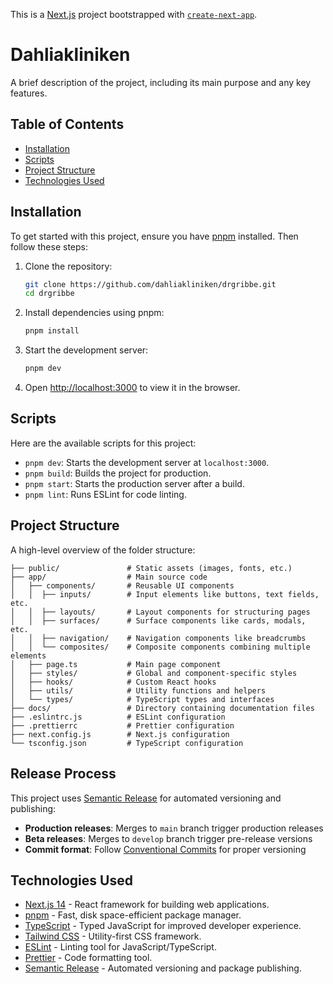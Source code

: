 This is a [Next.js](https://nextjs.org) project bootstrapped with [`create-next-app`](https://nextjs.org/docs/app/api-reference/cli/create-next-app).

# Dahliakliniken

A brief description of the project, including its main purpose and any key features.

## Table of Contents

- [Installation](#installation)
- [Scripts](#scripts)
- [Project Structure](#project-structure)
- [Technologies Used](#technologies-used)

## Installation

To get started with this project, ensure you have [pnpm](https://pnpm.io/) installed. Then follow these steps:

1. Clone the repository:

   ```bash
   git clone https://github.com/dahliakliniken/drgribbe.git
   cd drgribbe
   ```

2. Install dependencies using pnpm:

   ```bash
   pnpm install
   ```

3. Start the development server:

   ```bash
   pnpm dev
   ```

4. Open [http://localhost:3000](http://localhost:3000) to view it in the browser.

## Scripts

Here are the available scripts for this project:

- `pnpm dev`: Starts the development server at `localhost:3000`.
- `pnpm build`: Builds the project for production.
- `pnpm start`: Starts the production server after a build.
- `pnpm lint`: Runs ESLint for code linting.

## Project Structure

A high-level overview of the folder structure:

```
├── public/               # Static assets (images, fonts, etc.)
├── app/                  # Main source code
│   ├── components/       # Reusable UI components
│   │  ├── inputs/        # Input elements like buttons, text fields, etc.
│   │  ├── layouts/       # Layout components for structuring pages
│   │  ├── surfaces/      # Surface components like cards, modals, etc.
│   │  ├── navigation/    # Navigation components like breadcrumbs
│   │  └── composites/    # Composite components combining multiple elements
│   ├── page.ts           # Main page component
│   ├── styles/           # Global and component-specific styles
│   ├── hooks/            # Custom React hooks
│   ├── utils/            # Utility functions and helpers
│   └── types/            # TypeScript types and interfaces
├── docs/                 # Directory containing documentation files
├── .eslintrc.js          # ESLint configuration
├── .prettierrc           # Prettier configuration
├── next.config.js        # Next.js configuration
└── tsconfig.json         # TypeScript configuration
```

## Release Process

This project uses [Semantic Release](https://semantic-release.gitbook.io/) for automated versioning and publishing:

- **Production releases**: Merges to `main` branch trigger production releases
- **Beta releases**: Merges to `develop` branch trigger pre-release versions
- **Commit format**: Follow [Conventional Commits](https://conventionalcommits.org/) for proper versioning

## Technologies Used

- [Next.js 14](https://nextjs.org/) - React framework for building web applications.
- [pnpm](https://pnpm.io/) - Fast, disk space-efficient package manager.
- [TypeScript](https://www.typescriptlang.org/) - Typed JavaScript for improved developer experience.
- [Tailwind CSS](https://tailwindcss.com/) - Utility-first CSS framework.
- [ESLint](https://eslint.org/) - Linting tool for JavaScript/TypeScript.
- [Prettier](https://prettier.io/) - Code formatting tool.
- [Semantic Release](https://semantic-release.gitbook.io/) - Automated versioning and package publishing.

